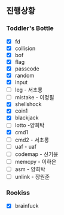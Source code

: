 ## 진행상황

### Toddler's Bottle
* [x] fd
* [x] collision
* [x] bof
* [x] flag
* [x] passcode
* [x] random
* [x] input
* [ ] leg - 서초롱
* [ ] mistake - 이정필
* [x] shellshock
* [x] coin1
* [x] blackjack
* [ ] lotto -양희탁
* [x] cmd1
* [ ] cmd2 - 서초롱
* [ ] uaf - uaf
* [ ] codemap - 신기윤
* [ ] memcpy - 이하은
* [ ] asm - 양희탁
* [ ] unlink - 장원준

### Rookiss
* [x] brainfuck